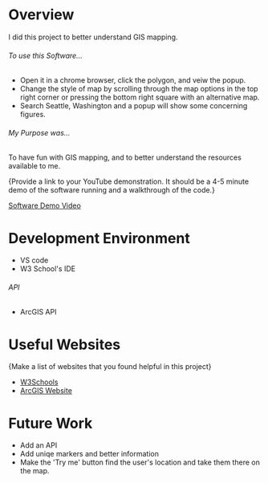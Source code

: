 # Overview

I did this project to better understand GIS mapping. 

###### To use this Software...
* Open it in a chrome browser, click the polygon, and veiw the popup. 
* Change the style of map by scrolling through the map options in the top right corner or pressing the bottom right square with an alternative map.
* Search Seattle, Washington and a popup will show some concerning figures. 

###### My Purpose was...
To have fun with GIS mapping, and to better understand the resources available to me.

{Provide a link to your YouTube demonstration.  It should be a 4-5 minute demo of the software running and a walkthrough of the code.}

[Software Demo Video](https://youtu.be/cvtUhpDDrTE)

# Development Environment

* VS code
* W3 School's IDE
###### API
* ArcGIS API

# Useful Websites

{Make a list of websites that you found helpful in this project}
* [W3Schools](http://www.w3schools.com)
* [ArcGIS Website](https://developers.arcgis.com/documentation/mapping-apis-and-services/tutorials/)

# Future Work

* Add an API
* Add uniqe markers and better information
* Make the 'Try me' button find the user's location and take them there on the map.
